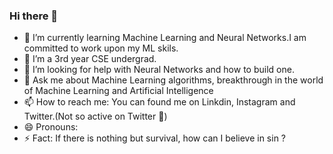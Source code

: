 ### Hi there 👋

<!--
**ank232/ank232** is a ✨ _special_ ✨ repository because its `README.md` (this file) appears on your GitHub profile. -->


- 🔭 I’m currently learning Machine Learning and Neural Networks.I am committed to work upon my ML skils.  
- 👯 I’m a 3rd year CSE undergrad.
- 🤔 I’m looking for help with Neural Networks and how to build one.
- 💬 Ask me about Machine Learning algorithms, breakthrough in the world of Machine Learning and Artificial Intelligence
- 📫 How to reach me: You can found me on Linkdin, Instagram and Twitter.(Not so active on Twitter 🥱)
- 😄 Pronouns: 
- ⚡ Fact: If there is nothing but survival, how can I believe in sin ?
